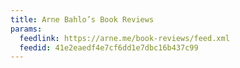 ```yaml
---
title: Arne Bahlo’s Book Reviews
params:
  feedlink: https://arne.me/book-reviews/feed.xml
  feedid: 41e2eaedf4e7cf6dd1e7dbc16b437c99
---
```

